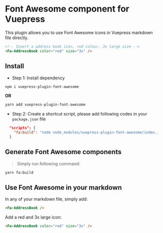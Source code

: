 # Font Awesome component for Vuepress

This plugin allows you to use Font Awesome icons in Vuepress markdown file directly. 

``` markdown
<!-- Insert a address book icon, red colour, 3x large size -->
<Fa-AddressBook color="red" size="3x" />
```

## Install
- Step 1: Install dependency
```bash
npm i vuepress-plugin-font-awesome
```
**OR**
```bash
yarn add vuepress-plugin-font-awesome
```
- Step 2: Create a shortcut script, please add following codes  in your `package.json` file
```json
  "scripts": {
    "fa:build": "node node_modules/vuepress-plugin-font-awesome/index.js"
  }
```

## Generate Font Awesome components

> Simply run following command:
```bash
yarn fa:build
```

## Use Font Awesome in your markdown

In any of your markdown file, simply add:
```markdown
<Fa-AddressBook />
```

Add a red and 3x large icon:
```markdown
<Fa-AddressBook color="red" size="3x" />
```